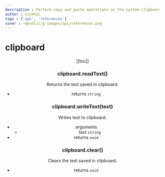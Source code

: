 ```yaml
---
description : Perform copy and paste operations on the system clipboard.
author : nishkal
tags : ['api', 'references']
cover : ~@public/g-images/api/references.png
---
```


# clipboard
<Header/>
[[toc]]


### clipboard.readText()
Returns the text saved in clipboard.
* returns `string`

### clipboard.writeText(text)
Writes text to clipboard.
* arguments
  * text `string`
* returns `void`

### clipboard.clear()
Clears the text saved in clipboard.
* returns `void`
